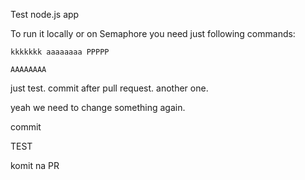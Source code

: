 Test node.js app


To run it locally or on Semaphore you need just following commands:

```console
kkkkkkk aaaaaaaa PPPPP

AAAAAAAA
```

just test.
commit after pull request.
another one.


yeah we need to change something again.

commit

TEST

komit na PR
